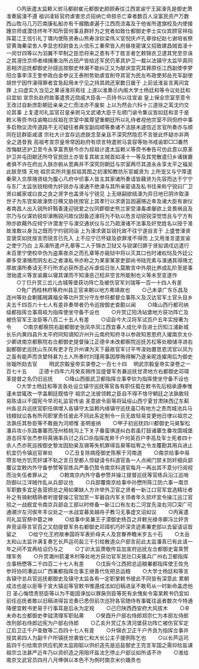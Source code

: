 <!-- { "loadSidebar": true } -->
　　○丙辰遣太监赖义驸马都尉崔元都御史颜颐寿往江西宣谕宁王宸濠先是御史萧准奏宸濠不遵  祖训凌轹官府虐害忠贞招纳亡命掠杀亡辜者数百人没富民资产万数西山牧马几万匹南康私船亦有千艘酷虐遍于江西而流毒及于他省所遣旗校及内使接踵京师或潜住终年不知所营何事且群奸为之党者如致仕都御史李士实仪宾顾官祥指挥葛江王信引礼丁璝内使陈贤寿山熊寿涂钦梁伟义官倪庆卢孔章徐纪赵七谢培省祭官黄海秦梁舍人李显忠校尉查五火信乐工秦荣皆入府昼夜密谋又招致建昌贼首凌十一闵廿四等以为羽翼不早制之臣恐将来之患有不丁胜言者乞敕锦衣卫逮其党至京诛之其溍住京师者缉捕重治所占田产皆给还军民仍革其护卫一裁以法镇守太监毕真同恶相济巡抚都御史孙燧巡按御史林潮不能纠正又为献谀宜究其罪原任江西副使李梦阳佥事李淳王奎参政白金参议王泰附势助虐宜削夺其官为民左布政使郑岳充军副使胡世宁因忤濠得罪者宜急起用未宁见之持其疏还家数日屡于  上前诋淮妄言离间宜罪  上曰虚实久当见之果诬淮将焉往  上遂以淮奏示内阁大学士杨廷和等令议处廷和曰宜如  宣宗处赵府故事遣贵近勋戚大臣各一员持书以往宣谕  皇上保全宗室至意令王改过自新庶彰朝廷亲亲之仁而法亦不废矣  上以为然会六科十三道徐之鸾沈灼交论其事  上复遣司礼监官召皇亲驸马文武诸大臣于左顺门谕令集议皆如廷和言于是敕义等赍书往谕略曰叔祖在宗室中属尊望重朝廷所以礼待者视他宗室不同但府中事多启物议流传道路不无可疑往者典宝副阎顺等奏诸不法朕未遽信近言官所奏亦与顺同在廷群臣咸谓  宗社大计宜存远虑朕念至亲且不深究然隐忍不言彼此怀疑亦非两全之道昔我  高祖考宣宗皇帝常因赵府有烦言特遣驸马袁容等贻书戒谕即□□番然改悔献还护卫至今永享富贵朕今亦为叔祖计遣太监赖义等赍书奉告可仿此意以原革护卫并屯田献还所夺官民田土亦皆复其故主贼首如凌十一等及其党散遣归乡诸拨置者俱不许在府出入朕亦俯从宽典并不深究则朝廷与宗室两尽其道永永享太平之福吴此朕至情  天地  祖宗实所共鉴叔祖其图之初濠知教坊乐官臧贤为  上所宠又与宁厚遣秦荣入京厚赂贤结为腹心凡府中侦事人皆主其家诸所奏请皆藉贤为先容而达于宁宁与东厂太监张锐相倚为奸锐亦与濠通不绝濠与其所亲密语及私书往来称宁锐曰厂卫贤曰臧家或曰良之良之贤字也盖贤与宁锐见  上无继嗣欲结濠为异日地已阴许取濠世子为东宫矣故濠势日横又胁抚按官上其孝行以求褒旨因遍赂近幸及诸大臣有谢仪者南昌人出入锐所奸黠善逢迎锐爱之仪同郡御史熊兰家受濠毒虐屡欲上变畏祸且及宗乃与仪谋劝锐却濠贿锐问故仪因备述濠将为不轨以危言动锐锐深觉悟且与宁方有隙亦欲藉外应倾宁许潜发宁与濠交通状仪与兰乃疏濠诸不法事及奸党姓名以授于淮故淮敢以身当之既而宁约锐同诣  上为濠求褒旨锐托故不往宁遂自言于  上盛誉濠贤宜褒奖如抚按言而锐言已先入  上不应宁已怀疑及欲罪淮不得而  上又用淮言遣宣谕之使宁乃白  上系濠所遣卢孔章等二人于锦衣卫狱又与锐谋归罪于贤拟谪戍远遣行未百里宁使校卒伪为盗乘夜杀之而孔章等亦毙狱中将以灭其口也时诸权珰及外廷公卿多受濠赂而阴左右之者濠私书亦称之为某家某家吏部尚书陆完素与濠通其得赂尤厚故濠所奏请无不行所求必获所恶必斥虐焰日张人莫敢言中外朋比养成乱阶至是事泄始遣义等宣谕冀以寝其谋而不知濠恶己稔非空言所能制也义等未至变遂作
　　○丁巳升赏三岔儿古城等堡获功阵亡及被伤官军刘瑞等一百一十四人有差
　　○免广西桂林府等府州县正官来朝以地方弗靖故也
　　○己未录广东乐昌及连州等处会剿猺贼龚福全等功升赏分守左参将都督佥事陈义及汉达官军土官头目乡夫五千四百六十七人有差非奏带者仍令巡按御史查勘以闻
　　○降山西行都司纳级都指挥佥事周岐为指挥使坐守备不设也
　　○升赏辽阳汤站堡地方获功阵亡及被伤官军王汝臣等八百二十五人有差
　　○诏自今大汉将军试百户五年实授著为令
　　○南京都察院右副都御史张凤卒凤江西宜春人成化辛丑进士历知江浦新城长乐内黄四县升太平府同知谪知沂州升云南府知府寻以参政知思恩府入擢南京太仆少卿进南京都察院右佥都御史提督操江正德辛未改都察院巡抚苏松等处粮储寻进右副都御史巡抚山东凤有吏才在沂州课为天下最故官军讨平岑浚始置思恩流官以凤为之虽有能声而贪婪特甚为土人所奏时刘瑾用事因厚贿得解乃遂亲昵连擢用后为御史张璇所劾去官
　　明武宗毅皇帝实录卷之一百七十四
　明武宗毅皇帝实录卷之一百七十五
　　正德十四年六月癸亥朔传旨提督军务兼巡抚甘肃地方右都御史邓璋革提督之名仍旧巡抚
　　○降山西振武卫都指挥佥事李钦为指挥使坐守备不设也
　　○大学士杨廷和等言各处设立镇守巡抚等官各有职任载在敕书先后相承遵奉惟谨未尝辄改一字盖朝廷既恪守  祖宗之法彼领敕之臣自不得不恪守朝廷之法孰敢轻易陈请以干国宪今早司礼监官传谕  圣意欲令臣等将延绥山西宁夏甘肃陕西辽东蓟州各总兵巡抚官职任俱增入各镇守太监敕内缘镇守巡抚虽□有地方之责而城池兵马钱粮狱讼各有所司职掌责任彼此不同此系定制令一旦无故轻易变更他日律以祖宗之法孰任其咎臣等不敢曲为河顺惟  圣明鉴纳
　　○甲子初巡抚四川都御史马昊掣松潘兵攻小东路番寨而茂州核桃沟上下关子番蛮惧遂纠白若虽打鼓诸寨生番攻围城堡游击将军张杰参将昺锡率兵讨之兵□杀指挥庞昇千户何英百户李高及军士死者四十余人杰亦死巡按御史黎龙因劾昊及锡等失机罪得旨昊等姑宥之令龙覆勘其用兵进止机宜仍令镇巡官审处
　　○乙丑复除病痊御史陈察于河南道
　　○南京给事中易瓒言地方饥荒奸谋不轨之言日至都人惊疑请令科道官各一人点闸门禁关防奸细兵部覆议宜敕内外守备参赞等官练兵严备仍暂令南京科道官每月一再出其不意分行阅视而治失伍者罪从之
　　○敕南京内外守备参赞并操江提督巡抚等官练兵沿江巡哨防御以江洋贼作乱从兵部议也
　　○兵部覆南京给事中孙懋所陈江防六事一南京军职数多宜足各营把总之用如果缺人方许举外卫官之贤者一新江口官军宜选精壮者补之有骑射精熟者听提督操江官加赏一军器自内军关领者年久损坏宜令操江巡江官验之一战舰宜令南京兵部会工部以时修备一新江口有左右二河宜先浚右河□深广可通潮汐左河俟年丰议处之一水战宜募吴越舟子教习无事虚文诏如议
　　○丙寅遣司礼监官祭中霤之神
　　○给事中吴兼王子漠御史杨百之并敕光禄寺卿冯兰奸贪奔竞诟辱言官百之又劾提督军务右都御史邓璋机巧奸深贪迹素署吏部以去留请诏皆留之
　　○给宁化王府故奉国将军表折母夫人及宫眷养瞻米岁五十石
　　○太岳太和山太监许满复奏乞长芦运司盐三千引给散道众户部言前此太监潘真已有此请一年之间不宜再给诏仍与之
　　○丁卯太监萧敬传旨加宣府巡抚左佥都御史甯杲赞理军务
　　○升赏潮州箭灌禾村等处地方获功官军民壮□夫猺兵广州右卫都指挥佥事杨懋等二千四百二十七人有差
　　○戊辰今江西把总运粮署都指挥使王佐充参将协同漕运以广西署都指挥佥事王继善代佐把总运粮
　　○大学士杨廷和等言各镇守总兵官巡抚都御史及镇守太监各有一定职掌敕书彼此不同皆有深意此  累朝成法也是以臣等于宣大镇巡等官敕书惟遵成法如旧稿进呈不敢苟从一时新命盖虑他日  圣心悔悟责怒臣等以为不能固诤加以罪戾则臣等死有余愧矣令甯杲敕书仍宜如前任巡抚者敢以旧稿进得旨览奏已悉但前次巡狩各官随侍有事辄往返者数次今特通降便宜敕书吏易于行事耳是后永为定规
　　○己巳陕西西安府大风拔木
　　○辛未命右佥都御史李钺清理军职贴黄
　　○癸酉升户部右侍郎郑宗仁为本部左侍郎改刑部右侍郎边宪为户部右侍郎
　　○乙亥升赏辽东清河堡获功阵亡被伤官军定辽后卫正千户查敖等二百四十七人有差
　　○升锦衣卫正千户齐良为指挥佥事并授其弟四人为副千户所镇抚世袭皆仁和大长公主子援例陈乞也
　　○以长芦运司盐四千引给南京供应机房太监刚聪以供织造先是巡盐御史王完言军国之需仰给盐课  祖宗立法甚严近年乃以资织造之用阻坏盐法乞停止户部议如所请不许
　　○淮给南京文武官员四月八月俸俱以本色不为例时南京米价踊贵也
